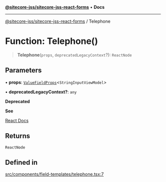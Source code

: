 [**@sitecore-jss/sitecore-jss-react-forms**](../README.md) • **Docs**

***

[@sitecore-jss/sitecore-jss-react-forms](../README.md) / Telephone

# Function: Telephone()

> **Telephone**(`props`, `deprecatedLegacyContext`?): `ReactNode`

## Parameters

• **props**: [`ValueFieldProps`](../type-aliases/ValueFieldProps.md)\<`StringInputViewModel`\>

• **deprecatedLegacyContext?**: `any`

**Deprecated**

**See**

[React Docs](https://legacy.reactjs.org/docs/legacy-context.html#referencing-context-in-lifecycle-methods)

## Returns

`ReactNode`

## Defined in

[src/components/field-templates/telephone.tsx:7](https://github.com/Sitecore/jss/blob/afae5c8a8729af8f6d283032473cffb7fb5b43e6/packages/sitecore-jss-react-forms/src/components/field-templates/telephone.tsx#L7)
